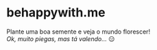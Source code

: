 # behappywith.me

Plante uma boa semente e veja o mundo florescer!<br />
*Ok, muito piegas, mas tá valendo...* :expressionless: